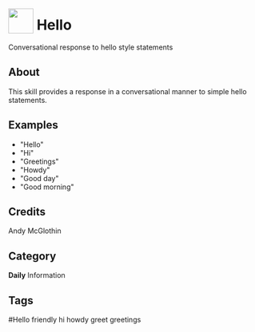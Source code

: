 # <img src="https://raw.githack.com/FortAwesome/Font-Awesome/master/svgs/solid/hands-helping.svg" card_color="#22A7F0" width="50" height="50" style="vertical-align:bottom"/> Hello
Conversational response to hello style statements

## About
This skill provides a response in a conversational manner to simple hello statements.

## Examples
* "Hello"
* "Hi"
* "Greetings"
* "Howdy"
* "Good day"
* "Good morning"

## Credits
Andy McGlothin

## Category
**Daily**
Information

## Tags
#Hello friendly hi howdy greet greetings

